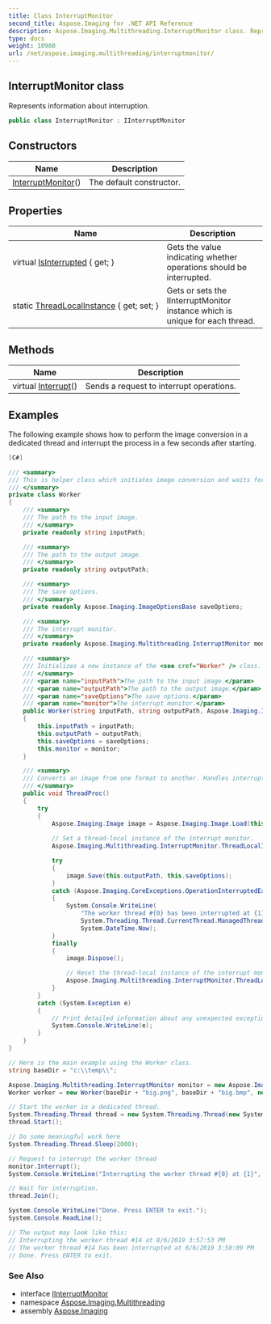 ```yaml
---
title: Class InterruptMonitor
second_title: Aspose.Imaging for .NET API Reference
description: Aspose.Imaging.Multithreading.InterruptMonitor class. Represents information about interruption
type: docs
weight: 10980
url: /net/aspose.imaging.multithreading/interruptmonitor/
---
```

## InterruptMonitor class

Represents information about interruption.

```csharp
public class InterruptMonitor : IInterruptMonitor
```

## Constructors

| Name | Description |
| --- | --- |
| [InterruptMonitor](interruptmonitor/)() | The default constructor. |

## Properties

| Name | Description |
| --- | --- |
| virtual [IsInterrupted](../../aspose.imaging.multithreading/interruptmonitor/isinterrupted/) { get; } | Gets the value indicating whether operations should be interrupted. |
| static [ThreadLocalInstance](../../aspose.imaging.multithreading/interruptmonitor/threadlocalinstance/) { get; set; } | Gets or sets the IInterruptMonitor instance which is unique for each thread. |

## Methods

| Name | Description |
| --- | --- |
| virtual [Interrupt](../../aspose.imaging.multithreading/interruptmonitor/interrupt/)() | Sends a request to interrupt operations. |

## Examples

The following example shows how to perform the image conversion in a dedicated thread and interrupt the process in a few seconds after starting.

```csharp
[C#]

/// <summary>
/// This is helper class which initiates image conversion and waits for its interruption.
/// </summary>
private class Worker
{
    /// <summary>
    /// The path to the input image.
    /// </summary>
    private readonly string inputPath;

    /// <summary>
    /// The path to the output image.
    /// </summary>
    private readonly string outputPath;

    /// <summary>
    /// The save options.
    /// </summary>
    private readonly Aspose.Imaging.ImageOptionsBase saveOptions;

    /// <summary>
    /// The interrupt monitor.
    /// </summary>
    private readonly Aspose.Imaging.Multithreading.InterruptMonitor monitor;

    /// <summary>
    /// Initializes a new instance of the <see cref="Worker" /> class.
    /// </summary>
    /// <param name="inputPath">The path to the input image.</param>
    /// <param name="outputPath">The path to the output image.</param>
    /// <param name="saveOptions">The save options.</param>
    /// <param name="monitor">The interrupt monitor.</param>
    public Worker(string inputPath, string outputPath, Aspose.Imaging.ImageOptionsBase saveOptions, Aspose.Imaging.Multithreading.InterruptMonitor monitor)
    {
        this.inputPath = inputPath;
        this.outputPath = outputPath;
        this.saveOptions = saveOptions;
        this.monitor = monitor;
    }

    /// <summary>
    /// Converts an image from one format to another. Handles interruption.
    /// </summary>
    public void ThreadProc()
    {
        try
        {
            Aspose.Imaging.Image image = Aspose.Imaging.Image.Load(this.inputPath);
            
            // Set a thread-local instance of the interrupt monitor.
            Aspose.Imaging.Multithreading.InterruptMonitor.ThreadLocalInstance = this.monitor;

            try
            {
                image.Save(this.outputPath, this.saveOptions);
            }
            catch (Aspose.Imaging.CoreExceptions.OperationInterruptedException e)
            {
                System.Console.WriteLine(
                    "The worker thread #{0} has been interrupted at {1}",
                    System.Threading.Thread.CurrentThread.ManagedThreadId,
                    System.DateTime.Now);
            }
            finally
            {
                image.Dispose();

                // Reset the thread-local instance of the interrupt monitor.
                Aspose.Imaging.Multithreading.InterruptMonitor.ThreadLocalInstance = null;
            }
        }
        catch (System.Exception e)
        {
            // Print detailed information about any unexpected exception.
            System.Console.WriteLine(e);
        }
    }
}

// Here is the main example using the Worker class.
string baseDir = "c:\\temp\\";

Aspose.Imaging.Multithreading.InterruptMonitor monitor = new Aspose.Imaging.Multithreading.InterruptMonitor();
Worker worker = new Worker(baseDir + "big.png", baseDir + "big.bmp", new Aspose.Imaging.ImageOptions.BmpOptions(), monitor);

// Start the worker in a dedicated thread.
System.Threading.Thread thread = new System.Threading.Thread(new System.Threading.ThreadStart(worker.ThreadProc));
thread.Start();

// Do some meaningful work here
System.Threading.Thread.Sleep(2000);

// Request to interrupt the worker thread
monitor.Interrupt();
System.Console.WriteLine("Interrupting the worker thread #{0} at {1}", thread.ManagedThreadId, System.DateTime.Now);

// Wait for interruption.
thread.Join();

System.Console.WriteLine("Done. Press ENTER to exit.");
System.Console.ReadLine();

// The output may look like this:
// Interrupting the worker thread #14 at 8/6/2019 3:57:53 PM
// The worker thread #14 has been interrupted at 8/6/2019 3:58:09 PM
// Done. Press ENTER to exit.
```

### See Also

* interface [IInterruptMonitor](../iinterruptmonitor/)
* namespace [Aspose.Imaging.Multithreading](../../aspose.imaging.multithreading/)
* assembly [Aspose.Imaging](../../)


